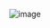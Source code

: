 ![image](https://github.com/Hacker-Hafiz01/portfolio-2/assets/130246057/f0f67026-2893-4b28-b2d6-99a4637b351b)
